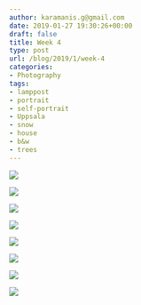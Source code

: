 ```yaml
---
author: karamanis.g@gmail.com
date: 2019-01-27 19:30:26+00:00
draft: false
title: Week 4
type: post
url: /blog/2019/1/week-4
categories:
- Photography
tags:
- lamppost
- portrait
- self-portrait
- Uppsala
- snow
- house
- b&w
- trees
---
```




  
   ![](/images/2019-01-27-20191week-4/image-asset.jpeg)

  

  
   ![](/images/2019-01-27-20191week-4/image-asset.jpeg)

  

  
   ![](/images/2019-01-27-20191week-4/image-asset.jpeg)

  

  
   ![](/images/2019-01-27-20191week-4/image-asset.jpeg)

  

  
   ![](/images/2019-01-27-20191week-4/image-asset.jpeg)

  

  
   ![](/images/2019-01-27-20191week-4/image-asset.jpeg)

  

  
   ![](/images/2019-01-27-20191week-4/image-asset.jpeg)

  

  
   ![](/images/2019-01-27-20191week-4/image-asset.jpeg)

  



